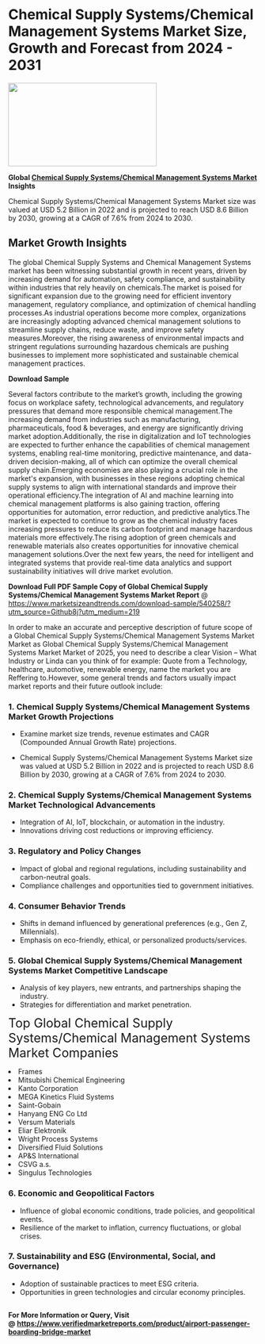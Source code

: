 <H1>Chemical Supply Systems/Chemical Management Systems Market Size, Growth and Forecast from 2024 - 2031</H1><img class="aligncenter size-medium wp-image-584254" src="https://thirdeyenews.in/wp-content/uploads/2024/09/Global-Market-Research-300x168.jpeg" alt="" width="300" height="168" /><p><strong>Global&nbsp;<a href="https://www.marketsizeandtrends.com/download-sample/540258/?utm_source=Github8j?utm_medium=219">Chemical Supply Systems/Chemical Management Systems Market</a> Insights</strong></p><p>Chemical Supply Systems/Chemical Management Systems Market size was valued at USD 5.2 Billion in 2022 and is projected to reach USD 8.6 Billion by 2030, growing at a CAGR of 7.6% from 2024 to 2030.</p><p><h2>Market Growth Insights</h2> <p>The global Chemical Supply Systems and Chemical Management Systems market has been witnessing substantial growth in recent years, driven by increasing demand for automation, safety compliance, and sustainability within industries that rely heavily on chemicals.The market is poised for significant expansion due to the growing need for efficient inventory management, regulatory compliance, and optimization of chemical handling processes.As industrial operations become more complex, organizations are increasingly adopting advanced chemical management solutions to streamline supply chains, reduce waste, and improve safety measures.Moreover, the rising awareness of environmental impacts and stringent regulations surrounding hazardous chemicals are pushing businesses to implement more sophisticated and sustainable chemical management practices.</p> <p><strong>Download Sample</strong></p> <p>Several factors contribute to the market’s growth, including the growing focus on workplace safety, technological advancements, and regulatory pressures that demand more responsible chemical management.The increasing demand from industries such as manufacturing, pharmaceuticals, food & beverages, and energy are significantly driving market adoption.Additionally, the rise in digitalization and IoT technologies are expected to further enhance the capabilities of chemical management systems, enabling real-time monitoring, predictive maintenance, and data-driven decision-making, all of which can optimize the overall chemical supply chain.Emerging economies are also playing a crucial role in the market's expansion, with businesses in these regions adopting chemical supply systems to align with international standards and improve their operational efficiency.The integration of AI and machine learning into chemical management platforms is also gaining traction, offering opportunities for automation, error reduction, and predictive analytics.The market is expected to continue to grow as the chemical industry faces increasing pressures to reduce its carbon footprint and manage hazardous materials more effectively.The rising adoption of green chemicals and renewable materials also creates opportunities for innovative chemical management solutions.Over the next few years, the need for intelligent and integrated systems that provide real-time data analytics and support sustainability initiatives will drive market evolution.<p><span class=""><strong>Download Full PDF Sample Copy of Global Chemical Supply Systems/Chemical Management Systems Market Report</strong> @ <a href="https://www.marketsizeandtrends.com/download-sample/540258/?utm_source=Github8j?utm_medium=219" target="_blank">https://www.marketsizeandtrends.com/download-sample/540258/?utm_source=Github8j?utm_medium=219</a></span></p><p>In order to make an accurate and perceptive description of future scope of a Global&nbsp;Chemical Supply Systems/Chemical Management Systems Market Market as Global&nbsp;Chemical Supply Systems/Chemical Management Systems Market Market of 2025, you need to describe a clear Vision &ndash; What Industry or Linda can you think of for example: Quote from a Technology, healthcare, automotive, renewable energy, name the market you are Reffering to.However, some general trends and factors usually impact market reports and their future outlook include:</p><h3>1.&nbsp;<strong>Chemical Supply Systems/Chemical Management Systems Market Growth Projections</strong></h3><ul><li>Examine market size trends, revenue estimates and CAGR (Compounded Annual Growth Rate) projections.</li><li><p>Chemical Supply Systems/Chemical Management Systems Market size was valued at USD 5.2 Billion in 2022 and is projected to reach USD 8.6 Billion by 2030, growing at a CAGR of 7.6% from 2024 to 2030.</p></li></ul><h3>2.&nbsp;<strong>Chemical Supply Systems/Chemical Management Systems Market Technological Advancements</strong></h3><ul><li>Integration of AI, IoT, blockchain, or automation in the industry.</li><li>Innovations driving cost reductions or improving efficiency.</li></ul><h3>3.&nbsp;<strong>Regulatory and Policy Changes</strong></h3><ul><li>Impact of global and regional regulations, including sustainability and carbon-neutral goals.</li><li>Compliance challenges and opportunities tied to government initiatives.</li></ul><h3>4.&nbsp;<strong>Consumer Behavior Trends</strong></h3><ul><li>Shifts in demand influenced by generational preferences (e.g., Gen Z, Millennials).</li><li>Emphasis on eco-friendly, ethical, or personalized products/services.</li></ul><h3>5.&nbsp;<strong>Global Chemical Supply Systems/Chemical Management Systems Market Competitive Landscape</strong></h3><ul><li>Analysis of key players, new entrants, and partnerships shaping the industry.</li><li>Strategies for differentiation and market penetration.</li></ul><p data-pm-slice="1 1 []"><span style="color: inherit; font-family: inherit; font-size: 25px;">Top Global Chemical Supply Systems/Chemical Management Systems Market Companies</span></p><div class="" data-test-id=""><p><li>Frames</li><li> Mitsubishi Chemical Engineering</li><li> Kanto Corporation</li><li> MEGA Kinetics Fluid Systems</li><li> Saint-Gobain</li><li> Hanyang ENG Co Ltd</li><li> Versum Materials</li><li> Eliar Elektronik</li><li> Wright Process Systems</li><li> Diversified Fluid Solutions</li><li> AP&S International</li><li> CSVG a.s.</li><li> Singulus Technologies</li></p></div><h3>6.&nbsp;<strong>Economic and Geopolitical Factors</strong></h3><ul><li>Influence of global economic conditions, trade policies, and geopolitical events.</li><li>Resilience of the market to inflation, currency fluctuations, or global crises.</li></ul><h3>7.&nbsp;<strong>Sustainability and ESG (Environmental, Social, and Governance)</strong></h3><ul><li>Adoption of sustainable practices to meet ESG criteria.</li><li>Opportunities in green technologies and circular economy principles.</li></ul><h2><strong style="font-size: 14px;">For More Information or Query, Visit @&nbsp;</strong><a style="background-color: #ffffff; font-size: 14px;" href="https://www.marketsizeandtrends.com/report/chemical-supply-systems-chemical-management-systems-market/" target="_blank">https://www.verifiedmarketreports.com/product/airport-passenger-boarding-bridge-market</a></h2>